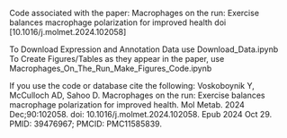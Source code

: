 Code associated with the paper: Macrophages on the run: Exercise balances macrophage polarization for improved health
doi [10.1016/j.molmet.2024.102058]

To Download Expression and Annotation Data use Download_Data.ipynb  
To Create Figures/Tables as they appear in the paper, use Macrophages_On_The_Run_Make_Figures_Code.ipynb

If you use the code or database cite the following:
Voskoboynik Y, McCulloch AD, Sahoo D. Macrophages on the run: Exercise balances macrophage polarization for improved health. Mol Metab. 2024 Dec;90:102058. doi: 10.1016/j.molmet.2024.102058. Epub 2024 Oct 29. PMID: 39476967; PMCID: PMC11585839.
